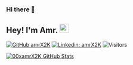 ### Hi there 👋

## Hey! I'm Amr. <img src="https://media.giphy.com/media/hvRJCLFzcasrR4ia7z/giphy.gif" width="25px">

[![GitHub amrX2K](https://img.shields.io/github/followers/amrX2K?label=follow&style=social)](https://github.com/amrX2K)
[![Linkedin: amrX2K](https://img.shields.io/badge/Asorour-blue?style=flat-square&logo=Linkedin&logoColor=white&link=https://www.linkedin.com/in/amrsorour/)](https://www.linkedin.com/in/amrsorour/)
![Visitors](https://visitor-badge.glitch.me/badge?page_id=00xamrx2k&left_color=gray&right_color=blue)

[![00xamrX2K GitHub Stats](https://github-readme-stats.vercel.app/api?username=amrX2K&hide=issues&count_private=true&show_icons=true&theme=calm)](https://github.com/amrX2K/github-readme-stats)


<!--👇🏻 If you like what I do, support me by buying me a [Coffee](https://www.buymeacoffee.com/amrx)
<a href="https://www.buymeacoffee.com/amrx" target="_blank"><img src="https://cdn.buymeacoffee.com/buttons/v2/default-white.png" alt="Buy Me A Book" width="120" ></a>-->


<!--
**amrX2K/amrX2K** is a ✨ _special_ ✨ repository because its `README.md` (this file) appears on your GitHub profile.

Here are some ideas to get you started:

- 🔭 I’m currently working on ...
- 🌱 I’m currently learning ...
- 👯 I’m looking to collaborate on ...
- 🤔 I’m looking for help with ...
- 💬 Ask me about ...
- 📫 How to reach me: ...
- 😄 Pronouns: ...
- ⚡ Fun fact: ...
-->
